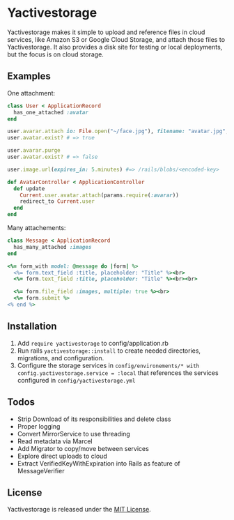 # Yactivestorage

Yactivestorage makes it simple to upload and reference files in cloud services, like Amazon S3 or Google Cloud Storage,
and attach those files to Yactivestorage. It also provides a disk site for testing or local deployments, but the
focus is on cloud storage.


## Examples

One attachment:

```ruby
class User < ApplicationRecord
  has_one_attached :avatar
end

user.avarar.attach io: File.open("~/face.jpg"), filename: "avatar.jpg", content_type: "image/jpg"
user.avatar.exist? # => true

user.avarar.purge
user.avatar.exist? # => false

user.image.url(expires_in: 5.minutes) #=> /rails/blobs/<encoded-key>

def AvatarController < ApplicationController
  def update
    Current.user.avatar.attach(params.require(:avarar))
    redirect_to Current.user
  end
end
```

Many attachements:

```ruby
class Message < ApplicationRecord
  has_many_attached :images
end

<%= form_with model: @message do |form| %>
  <%= form.text_field :title, placeholder: "Title" %><br>
  <%= form.text_field :title, placeholder: "Title" %><br><br>

  <%= form.file_field :images, multiple: true %><br>
  <%= form.submit %>
<% end %>
```

## Installation

1. Add `require yactivestorage`  to config/application.rb
2. Run rails `yactivestorage::install` to create needed directories, migrations, and configuration.
3. Configure the storage services in `config/environements/* with` `config.yactivestorage.service = :local`  that references the services configured in `config/yactivestorage.yml`


## Todos

- Strip Download of its responsibilities and delete class
- Proper logging
- Convert MirrorService to use threading
- Read metadata via Marcel
- Add Migrator to copy/move between services
- Explore direct uploads to cloud
- Extract VerifiedKeyWithExpiration into Rails as feature of MessageVerifier


## License

Yactivestorage is released under the [MIT License](https://opensource.org/licenses/MIT).
